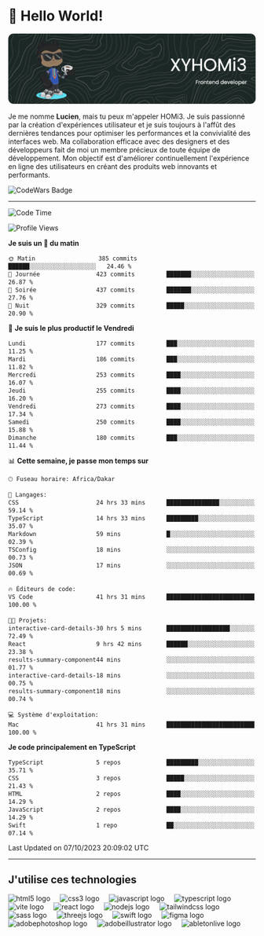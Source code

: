 # 👋 Hello World!

![Header](./github-header-image.png)

Je me nomme **Lucien**, mais tu peux m'appeler HOMi3. Je suis passionné par la création d'expériences utilisateur et je suis toujours à l'affût des dernières tendances pour optimiser les performances et la convivialité des interfaces web. Ma collaboration efficace avec des designers et des développeurs fait de moi un membre précieux de toute équipe de développement. Mon objectif est d'améliorer continuellement l'expérience en ligne des utilisateurs en créant des produits web innovants et performants.

![CodeWars Badge](https://www.codewars.com/users/xyhomi3/badges/small)

---
<!--START_SECTION:waka-->
![Code Time](http://img.shields.io/badge/Code%20Time-87%20hrs%2023%20mins-blue)

![Profile Views](http://img.shields.io/badge/Vues%20du%20profil-28-blue)

**Je suis un 🐤 du matin** 

```text
🌞 Matin                  385 commits         ██████░░░░░░░░░░░░░░░░░░░   24.46 % 
🌆 Journée                423 commits         ███████░░░░░░░░░░░░░░░░░░   26.87 % 
🌃 Soirée                 437 commits         ███████░░░░░░░░░░░░░░░░░░   27.76 % 
🌙 Nuit                   329 commits         █████░░░░░░░░░░░░░░░░░░░░   20.90 % 
```
📅 **Je suis le plus productif le Vendredi** 

```text
Lundi                    177 commits         ███░░░░░░░░░░░░░░░░░░░░░░   11.25 % 
Mardi                    186 commits         ███░░░░░░░░░░░░░░░░░░░░░░   11.82 % 
Mercredi                 253 commits         ████░░░░░░░░░░░░░░░░░░░░░   16.07 % 
Jeudi                    255 commits         ████░░░░░░░░░░░░░░░░░░░░░   16.20 % 
Vendredi                 273 commits         ████░░░░░░░░░░░░░░░░░░░░░   17.34 % 
Samedi                   250 commits         ████░░░░░░░░░░░░░░░░░░░░░   15.88 % 
Dimanche                 180 commits         ███░░░░░░░░░░░░░░░░░░░░░░   11.44 % 
```


📊 **Cette semaine, je passe mon temps sur** 

```text
🕑︎ Fuseau horaire: Africa/Dakar

💬 Langages: 
CSS                      24 hrs 33 mins      ███████████████░░░░░░░░░░   59.14 % 
TypeScript               14 hrs 33 mins      █████████░░░░░░░░░░░░░░░░   35.07 % 
Markdown                 59 mins             █░░░░░░░░░░░░░░░░░░░░░░░░   02.39 % 
TSConfig                 18 mins             ░░░░░░░░░░░░░░░░░░░░░░░░░   00.73 % 
JSON                     17 mins             ░░░░░░░░░░░░░░░░░░░░░░░░░   00.69 % 

🔥 Éditeurs de code: 
VS Code                  41 hrs 31 mins      █████████████████████████   100.00 % 

🐱‍💻 Projets: 
interactive-card-details-30 hrs 5 mins       ██████████████████░░░░░░░   72.49 % 
React                    9 hrs 42 mins       ██████░░░░░░░░░░░░░░░░░░░   23.38 % 
results-summary-component44 mins             ░░░░░░░░░░░░░░░░░░░░░░░░░   01.77 % 
interactive-card-details-18 mins             ░░░░░░░░░░░░░░░░░░░░░░░░░   00.75 % 
results-summary-component18 mins             ░░░░░░░░░░░░░░░░░░░░░░░░░   00.74 % 

💻 Système d'exploitation: 
Mac                      41 hrs 31 mins      █████████████████████████   100.00 % 
```

**Je code principalement en TypeScript** 

```text
TypeScript               5 repos             █████████░░░░░░░░░░░░░░░░   35.71 % 
CSS                      3 repos             █████░░░░░░░░░░░░░░░░░░░░   21.43 % 
HTML                     2 repos             ████░░░░░░░░░░░░░░░░░░░░░   14.29 % 
JavaScript               2 repos             ████░░░░░░░░░░░░░░░░░░░░░   14.29 % 
Swift                    1 repo              ██░░░░░░░░░░░░░░░░░░░░░░░   07.14 % 
```




 Last Updated on 07/10/2023 20:09:02 UTC
<!--END_SECTION:waka-->
---

## J'utilise ces technologies

<div align="left">
  <img src="https://skillicons.dev/icons?i=html" height="40" alt="html5 logo"  />
  <img width="12" />
  <img src="https://skillicons.dev/icons?i=css" height="40" alt="css3 logo"  />
  <img width="12" />
  <img src="https://skillicons.dev/icons?i=js" height="40" alt="javascript logo"  />
  <img width="12" />
  <img src="https://skillicons.dev/icons?i=ts" height="40" alt="typescript logo"  />
  <img width="12" />
  <img src="https://skillicons.dev/icons?i=vite" height="40" alt="vite logo"  />
  <img width="12" />
  <img src="https://skillicons.dev/icons?i=react" height="40" alt="react logo"  />
  <img width="12" />
  <img src="https://cdn.jsdelivr.net/gh/devicons/devicon/icons/nodejs/nodejs-original.svg" height="40" alt="nodejs logo"  />
  <img width="12" />
  <img src="https://skillicons.dev/icons?i=tailwind" height="40" alt="tailwindcss logo"  />
  <img width="12" />
  <img src="https://skillicons.dev/icons?i=sass" height="40" alt="sass logo"  />
  <img width="12" />
  <img src="https://skillicons.dev/icons?i=threejs" height="40" alt="threejs logo"  />
  <img width="12" />
  <img src="https://skillicons.dev/icons?i=swift" height="40" alt="swift logo"  />
  <img width="12" />
  <img src="https://skillicons.dev/icons?i=figma" height="40" alt="figma logo"  />
  <img width="12" />
  <img src="https://skillicons.dev/icons?i=ps" height="40" alt="adobephotoshop logo"  />
  <img width="12" />
  <img src="https://skillicons.dev/icons?i=ai" height="40" alt="adobeillustrator logo"  />
  <img width="12" />
  <img src="https://skillicons.dev/icons?i=ableton" height="40" alt="abletonlive logo"  />
</div>



